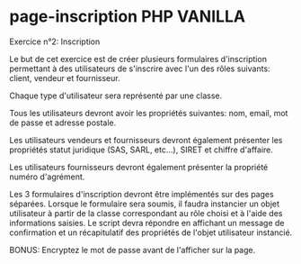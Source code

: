# page-inscription PHP VANILLA

Exercice n°2: Inscription

Le but de cet exercice est de créer plusieurs formulaires d'inscription permettant à des utilisateurs de s'inscrire avec l'un des rôles suivants: client, vendeur et fournisseur.

Chaque type d'utilisateur sera représenté par une classe.

Tous les utilisateurs devront avoir les propriétés suivantes: nom, email, mot de passe et adresse postale.

Les utilisateurs vendeurs et fournisseurs devront également présenter les propriétés statut juridique (SAS, SARL, etc...), SIRET et chiffre d'affaire.

 Les utilisateurs fournisseurs devront également présenter la propriété numéro d'agrément.
 
Les 3 formulaires d'inscription devront être implémentés sur des pages séparées. 
Lorsque le formulaire sera soumis, il faudra instancier un objet utilisateur à partir de la classe correspondant au rôle choisi et à l'aide des informations saisies. 
Le script devra répondre en affichant un message de confirmation et un récapitulatif des propriétés de l'objet utilisateur instancié.

BONUS: Encryptez le mot de passe avant de l'afficher sur la page.
